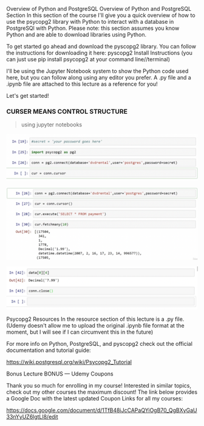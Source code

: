 Overview of Python and PostgreSQL
Overview of Python and PostgreSQL Section
In this section of the course I'll give you a quick overview of how to use the psycopg2 library with Python to interact with a database in PostgreSQl with Python. Please note: this section assumes you know Python and are able to download libraries using Python.

To get started go ahead and download the pyscopg2 library. You can follow the instructions for downloading it here: pyscopg2 Install Instructions (you can just use pip install psycopg2 at your command line//terminal)

I'll be using the Jupyter Notebook system to show the Python code used here, but you can follow along using any editor you prefer. A .py file and a .ipynb file are attached to this lecture as a reference for you!

Let's get started!


### **CURSER MEANS CONTROL STRUCTURE**

> using jupyter notebooks

![](Screenshot%202022-09-11%20at%2011.05.12%20PM.png)

![](Screenshot%202022-09-11%20at%2011.08.58%20PM.png)

![](Screenshot%202022-09-11%20at%2011.12.06%20PM.png)


Psycopg2 Resources
In the resource section of this lecture is a .py file. (Udemy doesn't allow me to upload the original .ipynb file format at the moment, but I will see if I can circumvent this in the future)

For more info on Python, PostgreSQL, and pyscopg2 check out the official documentation and tutorial guide:

https://wiki.postgresql.org/wiki/Psycopg2_Tutorial



Bonus Lecture
BONUS — Udemy Coupons



Thank you so much for enrolling in my course! Interested in similar topics, check out my other courses the maximum discount! The link below provides a Google Doc with the latest updated Coupon Links for all my courses:

https://docs.google.com/document/d/1TfB48iJcCAPaQYiOgB70_QgBXyGaU33nYyUZ6lgtLl8/edit
